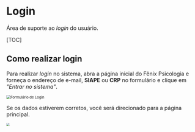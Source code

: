 # Login

Área de suporte ao *login* do usuário.

[TOC]

## Como realizar login

Para realizar *login* no sistema, abra a página inicial do Fênix Psicologia e forneça o endereço de e-mail, **SIAPE** ou **CRP** no formulário e clique em *"Entrar no sistema"*.



<img src="https://i.imgur.com/zS9W8o8.png" alt="Formulário de Login" style="zoom:67%;" />



Se os dados estiverem corretos, você será direcionado para a página principal.

<img src="https://i.imgur.com/FFw7DxD.png" style="zoom:50%;" />
